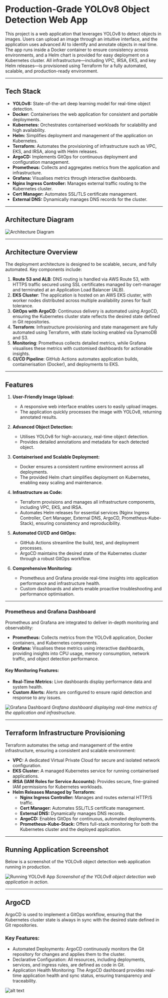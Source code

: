 # Production-Grade YOLOv8 Object Detection Web App

This project is a web application that leverages YOLOv8 to detect objects in images. Users can upload an image through an intuitive interface, and the application uses advanced AI to identify and annotate objects in real time. The app runs inside a Docker container to ensure consistency across environments, and a Helm chart is provided for easy deployment on a Kubernetes cluster. All infrastructure—including VPC, IRSA, EKS, and key Helm releases—is provisioned using Terraform for a fully automated, scalable, and production-ready environment.

---

## Tech Stack

- **YOLOv8:** State-of-the-art deep learning model for real-time object detection.
- **Docker:** Containerises the web application for consistent and portable deployments.
- **Kubernetes:** Orchestrates containerised workloads for scalability and high availability.
- **Helm:** Simplifies deployment and management of the application on Kubernetes.
- **Terraform:** Automates the provisioning of infrastructure such as VPC, EKS, and IRSA, along with Helm releases.
- **ArgoCD:** Implements GitOps for continuous deployment and configuration management.
- **Prometheus:** Collects and aggregates metrics from the application and infrastructure.
- **Grafana:** Visualises metrics through interactive dashboards.
- **Nginx Ingress Controller:** Manages external traffic routing to the Kubernetes cluster.
- **Cert Manager:** Automates SSL/TLS certificate management.
- **External DNS:** Dynamically manages DNS records for the cluster.

---

## Architecture Diagram

![Architecture Diagram](/images/architectural-diagram.png)

---

## Architecture Overview

The deployment architecture is designed to be scalable, secure, and fully automated. Key components include:

1. **Route 53 and ALB**: DNS routing is handled via AWS Route 53, with HTTPS traffic secured using SSL certificates managed by cert-manager and terminated at an Application Load Balancer (ALB).
2. **EKS Cluster**: The application is hosted on an AWS EKS cluster, with worker nodes distributed across multiple availability zones for fault tolerance.
3. **GitOps with ArgoCD**: Continuous delivery is automated using ArgoCD, ensuring the Kubernetes cluster state reflects the desired state defined in Git repositories.
4. **Terraform**: Infrastructure provisioning and state management are fully automated using Terraform, with state locking enabled via DynamoDB and S3.
5. **Monitoring**: Prometheus collects detailed metrics, while Grafana visualises these metrics with customised dashboards for actionable insights.
6. **CI/CD Pipeline**: GitHub Actions automates application builds, containerisation (Docker), and deployments to EKS.


---

## Features

1. **User-Friendly Image Upload:**
   - A responsive web interface enables users to easily upload images.
   - The application quickly processes the image with YOLOv8, returning annotated results.

2. **Advanced Object Detection:**
   - Utilises YOLOv8 for high-accuracy, real-time object detection.
   - Provides detailed annotations and metadata for each detected object.

3. **Containerised and Scalable Deployment:**
   - Docker ensures a consistent runtime environment across all deployments.
   - The provided Helm chart simplifies deployment on Kubernetes, enabling easy scaling and maintenance.

4. **Infrastructure as Code:**
   - Terraform provisions and manages all infrastructure components, including VPC, EKS, and IRSA.
   - Automates Helm releases for essential services (Nginx Ingress Controller, Cert Manager, External DNS, ArgoCD, Prometheus-Kube-Stack), ensuring consistency and reproducibility.

5. **Automated CI/CD and GitOps:**
   - GitHub Actions streamline the build, test, and deployment processes.
   - ArgoCD maintains the desired state of the Kubernetes cluster through a robust GitOps workflow.

6. **Comprehensive Monitoring:**
   - Prometheus and Grafana provide real-time insights into application performance and infrastructure health.
   - Custom dashboards and alerts enable proactive troubleshooting and performance optimisation.

---

### Prometheus and Grafana Dashboard

Prometheus and Grafana are integrated to deliver in-depth monitoring and observability:

- **Prometheus:** Collects metrics from the YOLOv8 application, Docker containers, and Kubernetes components.
- **Grafana:** Visualises these metrics using interactive dashboards, providing insights into CPU usage, memory consumption, network traffic, and object detection performance.

#### Key Monitoring Features:
- **Real-Time Metrics:** Live dashboards display performance data and system health.
- **Custom Alerts:** Alerts are configured to ensure rapid detection and response to any issues.

![Grafana Dashboard](/images/grafana.png)
*Grafana dashboard displaying real-time metrics of the application and infrastructure.*

---

## Terraform Infrastructure Provisioning

Terraform automates the setup and management of the entire infrastructure, ensuring a consistent and scalable environment:

- **VPC:** A dedicated Virtual Private Cloud for secure and isolated network configuration.
- **EKS Cluster:** A managed Kubernetes service for running containerised applications.
- **IRSA (IAM Roles for Service Accounts):** Provides secure, fine-grained IAM permissions for Kubernetes workloads.
- **Helm Releases Managed by Terraform:**
  - **Nginx Ingress Controller:** Manages and routes external HTTP/S traffic.
  - **Cert Manager:** Automates SSL/TLS certificate management.
  - **External DNS:** Dynamically manages DNS records.
  - **ArgoCD:** Enables GitOps for continuous, automated deployments.
  - **Prometheus-Kube-Stack:** Offers full-stack monitoring for both the Kubernetes cluster and the deployed application.

---

## Running Application Screenshot

Below is a screenshot of the YOLOv8 object detection web application running in production.

![Running YOLOv8 App](/images/object-detection-app.png)
*Screenshot of the YOLOv8 object detection web application in action.*

---

## ArgoCD
ArgoCD is used to implement a GitOps workflow, ensuring that the Kubernetes cluster state is always in sync with the desired state defined in Git repositories.

### Key Features:
- Automated Deployments: ArgoCD continuously monitors the Git repository for changes and applies them to the cluster. 
- Declarative Configuration: All resources, including deployments, services, and ingress rules, are defined as code in Git.
- Application Health Monitoring: The ArgoCD dashboard provides real-time application health and sync status, ensuring transparency and traceability.

![alt text](/images/argocd.png)